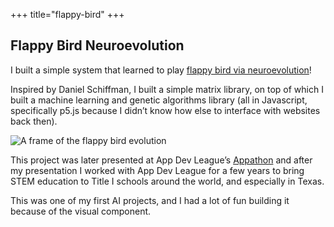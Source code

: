 +++
title="flappy-bird"
+++

## Flappy Bird Neuroevolution

I built a simple system that learned to play [flappy bird via neuroevolution](https://sarthak-dayal.github.io/Flappy-Bird-Neuro-Evolution/)!


Inspired by Daniel Schiffman, I built a simple matrix library, on top of which I built a machine learning and genetic algorithms library (all in Javascript, specifically p5.js because I didn’t know how else to interface with websites back then).

<img src="/images/flappy0.png" alt="A frame of the flappy bird evolution">

This project was later presented at App Dev League’s [Appathon](https://appathon.appdevleague.org/) and after my presentation I worked with App Dev League for a few years to bring STEM education to Title I schools around the world, and especially in Texas.

This was one of my first AI projects, and I had a lot of fun building it because of the visual component.
